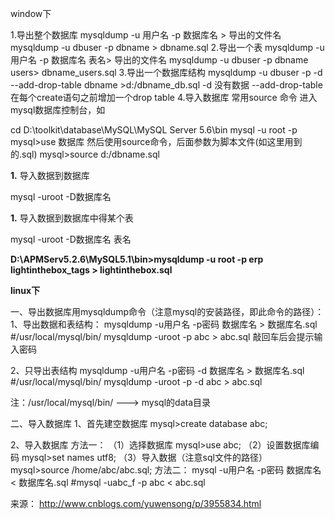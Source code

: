 window下

1.导出整个数据库
mysqldump -u 用户名 -p 数据库名 > 导出的文件名
mysqldump -u dbuser -p dbname > dbname.sql
2.导出一个表
mysqldump -u 用户名 -p 数据库名 表名> 导出的文件名
mysqldump -u dbuser -p dbname users> dbname_users.sql
3.导出一个数据库结构
mysqldump -u dbuser -p -d --add-drop-table dbname >d:/dbname_db.sql
-d 没有数据 --add-drop-table 在每个create语句之前增加一个drop table
4.导入数据库
常用source 命令
进入mysql数据库控制台，如

cd D:\toolkit\database\MySQL\MySQL Server 5.6\bin
mysql -u root -p
mysql>use 数据库
然后使用source命令，后面参数为脚本文件(如这里用到的.sql)
mysql>source d:/dbname.sql

 

 

**1.** 导入数据到数据库

mysql -uroot -D数据库名 

**1.** 导入数据到数据库中得某个表

mysql -uroot -D数据库名  表名

 

**D:\APMServ5.2.6\MySQL5.1\bin>mysqldump -u root -p  erp lightinthebox_tags > lightinthebox.sql**

 

**linux下**

一、导出数据库用mysqldump命令（注意mysql的安装路径，即此命令的路径）：
1、导出数据和表结构：
mysqldump -u用户名 -p密码 数据库名 > 数据库名.sql
\#/usr/local/mysql/bin/   mysqldump -uroot -p abc > abc.sql
敲回车后会提示输入密码

2、只导出表结构
mysqldump -u用户名 -p密码 -d 数据库名 > 数据库名.sql
\#/usr/local/mysql/bin/   mysqldump -uroot -p -d abc > abc.sql

注：/usr/local/mysql/bin/  --->  mysql的data目录

二、导入数据库
1、首先建空数据库
mysql>create database abc;

2、导入数据库
方法一：
（1）选择数据库
mysql>use abc;
（2）设置数据库编码
mysql>set names utf8;
（3）导入数据（注意sql文件的路径）
mysql>source /home/abc/abc.sql;
方法二：
mysql -u用户名 -p密码 数据库名 < 数据库名.sql
\#mysql -uabc_f -p abc < abc.sql

来源： <http://www.cnblogs.com/yuwensong/p/3955834.html>